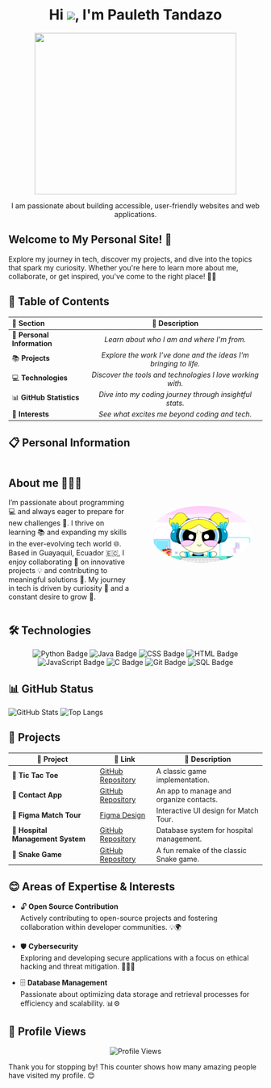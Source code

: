 <h1 align="center">Hi <img src="https://raw.githubusercontent.com/MartinHeinz/MartinHeinz/master/wave.gif" width="30px">, I'm Pauleth Tandazo</h1> 

<p align="center">
  <a href="#">
<img align="center" width="400px" height="320px" src="https://user-images.githubusercontent.com/74038190/212748842-9fcbad5b-6173-4175-8a61-521f3dbb7514.gif" />
  </a>
</p>

<p align="center">I am passionate about building accessible, user-friendly websites and web applications.</p>

## Welcome to My Personal Site! 🌟

Explore my journey in tech, discover my projects, and dive into the topics that spark my curiosity. Whether you're here to learn more about me, collaborate, or get inspired, you've come to the right place! 🚀💡

## 📌 Table of Contents  

| 🔖 Section                | 📝 Description                                                                     |
|:--------------------------|:----------------------------------------------------------------------------------:|
| 🧑 **Personal Information** | *Learn about who I am and where I'm from.*                                        |
| 📚 **Projects**           | *Explore the work I’ve done and the ideas I’m bringing to life.*                  |
| 💻 **Technologies**       | *Discover the tools and technologies I love working with.*                        |
| 📊 **GitHub Statistics**  | *Dive into my coding journey through insightful stats.*                           |
| 💙 **Interests**          | *See what excites me beyond coding and tech.*                                     |



## 📋 Personal Information
<div style="display: grid; grid-template-columns: 1fr 1fr; align-items: center; gap: 20px;">
  
  <!-- Texto -->
  <div>
    <h2>About me 👩‍💻✨</h2>
    <p>
      I’m passionate about programming 💻 and always eager to prepare for new challenges 🚀.  
      I thrive on learning 📚 and expanding my skills in the ever-evolving tech world 🌐.  
      Based in Guayaquil, Ecuador 🇪🇨, I enjoy collaborating 🤝 on innovative projects 💡  
      and contributing to meaningful solutions 🌟.  
      My journey in tech is driven by curiosity 🧐 and a constant desire to grow 🌱.  
    </p>
  </div>
  
  <!-- Imagen -->
  <div style="text-align: center;">
    <img src="Lindinha_programadora.gif" alt="Pauleth's photo" width="200" style="border-radius: 50%;">
  </div>
  
</div>

## 🛠️ Technologies

<div align="center">
    <img src="https://img.shields.io/badge/-Python-3776AB?style=flat-square&logo=python&logoColor=white" alt="Python Badge">
    <img src="https://img.shields.io/badge/-Java-007396?style=flat-square&logo=java&logoColor=white" alt="Java Badge">
    <img src="https://img.shields.io/badge/-CSS-1572B6?style=flat-square&logo=css3&logoColor=white" alt="CSS Badge">
    <img src="https://img.shields.io/badge/-HTML-E34F26?style=flat-square&logo=html5&logoColor=white" alt="HTML Badge">
    <img src="https://img.shields.io/badge/-JavaScript-F7DF1E?style=flat-square&logo=javascript&logoColor=black" alt="JavaScript Badge">
    <img src="https://img.shields.io/badge/-C-A8B9CC?style=flat-square&logo=c&logoColor=white" alt="C Badge">
    <img src="https://img.shields.io/badge/-Git-F05032?style=flat-square&logo=git&logoColor=white" alt="Git Badge">
    <img src="https://img.shields.io/badge/-SQL-4479A1?style=flat-square&logo=postgresql&logoColor=white" alt="SQL Badge">
</div>

## 📊 GitHub Status  

![GitHub Stats](https://github-readme-stats.vercel.app/api?username=paulethTandazo&theme=white&hide_border=false&include_all_commits=true&count_private=true)
![Top Langs](https://github-readme-stats.vercel.app/api/top-langs/?username=paulethTandazo&theme=white&hide_border=false&include_all_commits=false&count_private=false&layout=compact) 

## 🌟 Projects

| 🚀 **Project**                            | 🔗 **Link**                                                                                                   | 📄 **Description**                       |
|-------------------------------------------|---------------------------------------------------------------------------------------------------------------|-------------------------------------------|
| 🎲 **Tic Tac Toe**                        | [GitHub Repository](https://github.com/MichaelJimenezC/proyecto2.git)                                         | A classic game implementation.            |
| 📱 **Contact App**                        | [GitHub Repository](https://github.com/MichaelJimenezC/estructuras.git)                                       | An app to manage and organize contacts.   |
| 🎨 **Figma Match Tour**                   | [Figma Design](https://www.figma.com/file/5PEj8l68ZFUGuCGjyx1U1v/MatchTour?type=design&node-id=1354%3A2&mdee) | Interactive UI design for Match Tour.    |
| 🏥 **Hospital Management System**         | [GitHub Repository](https://github.com/paulethTandazo/Bases_Hospital_G3.git)                                  | Database system for hospital management. |
| 🐍 **Snake Game**                         | [GitHub Repository](https://github.com/paulethTandazo/Snake_Kokoa.git)                                        | A fun remake of the classic Snake game.   |

## 😊 Areas of Expertise & Interests  

- 🔓 **Open Source Contribution**  
  Actively contributing to open-source projects and fostering collaboration within developer communities. 💡🌍  

- 🛡️ **Cybersecurity**  
  Exploring and developing secure applications with a focus on ethical hacking and threat mitigation. 🕵️‍♂️🔐  

- 🗄️ **Database Management**  
  Passionate about optimizing data storage and retrieval processes for efficiency and scalability. 📊⚙️  
## 👀 Profile Views

<p align="center">
  <img src="https://komarev.com/ghpvc/?username=paulethTandazo&style=flat-square&color=blue" alt="Profile Views"/> 
</p>

Thank you for stopping by! This counter shows how many amazing people have visited my profile. 😊


